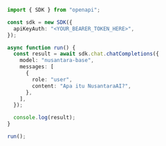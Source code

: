<!-- Start SDK Example Usage [usage] -->
```typescript
import { SDK } from "openapi";

const sdk = new SDK({
  apiKeyAuth: "<YOUR_BEARER_TOKEN_HERE>",
});

async function run() {
  const result = await sdk.chat.chatCompletions({
    model: "nusantara-base",
    messages: [
      {
        role: "user",
        content: "Apa itu NusantaraAI?",
      },
    ],
  });

  console.log(result);
}

run();

```
<!-- End SDK Example Usage [usage] -->